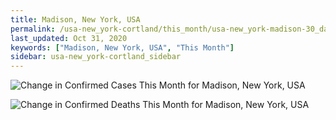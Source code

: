 ```yaml
---
title: Madison, New York, USA
permalink: /usa-new_york-cortland/this_month/usa-new_york-madison-30_days.html
last_updated: Oct 31, 2020
keywords: ["Madison, New York, USA", "This Month"]
sidebar: usa-new_york-cortland_sidebar
---
```


![Change in Confirmed Cases This Month for Madison, New York, USA](/covid_tracker/images/graphs/usa-new_york-madison-delta_confirmed-30_days_graph.png)

![Change in Confirmed Deaths This Month for Madison, New York, USA](/covid_tracker/images/graphs/usa-new_york-madison-delta_deaths-30_days_graph.png)
